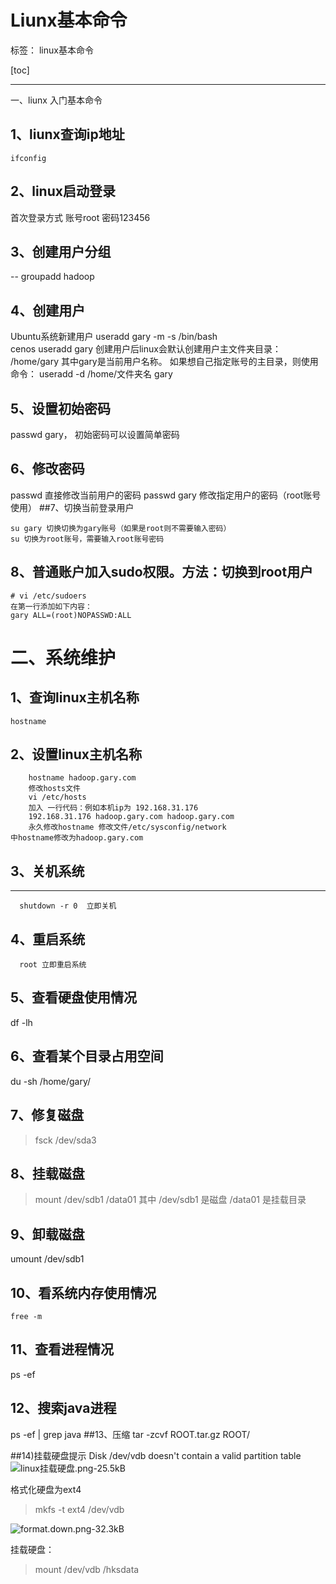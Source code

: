 # Liunx基本命令 

标签： linux基本命令

[toc]

---

一、liunx 入门基本命令
## 1、liunx查询ip地址
    ifconfig
## 2、linux启动登录
 
 首次登录方式 账号root 密码123456
## 3、创建用户分组
--
        groupadd hadoop
## 4、创建用户
  Ubuntu系统新建用户
  useradd gary -m -s /bin/bash  
  cenos useradd gary
   创建用户后linux会默认创建用户主文件夹目录： /home/gary
     其中gary是当前用户名称。
   如果想自己指定账号的主目录，则使用命令： 
     useradd -d /home/文件夹名 gary
       
## 5、设置初始密码 
 
   passwd gary， 初始密码可以设置简单密码
## 6、修改密码
 
  passwd   直接修改当前用户的密码
  passwd gary  修改指定用户的密码（root账号使用）
##7、切换当前登录用户
 
    su gary 切换切换为gary账号（如果是root则不需要输入密码）
    su 切换为root账号，需要输入root账号密码
## 8、普通账户加入sudo权限。方法：切换到**root**用户
 
    # vi /etc/sudoers
	在第一行添加如下内容：
	gary ALL=(root)NOPASSWD:ALL
# 二、系统维护

## 1、查询linux主机名称

    hostname
## 2、设置linux主机名称
```
    hostname hadoop.gary.com
    修改hosts文件
    vi /etc/hosts
    加入 一行代码：例如本机ip为 192.168.31.176
    192.168.31.176 hadoop.gary.com hadoop.gary.com
    永久修改hostname 修改文件/etc/sysconfig/network                       中hostname修改为hadoop.gary.com
```
    
## 3、关机系统
-------------------------------------
      shutdown -r 0  立即关机
       
## 4、重启系统
 
      root 立即重启系统
## 5、查看硬盘使用情况

 df -lh 
## 6、查看某个目录占用空间

  du -sh /home/gary/
## 7、修复磁盘
> fsck /dev/sda3

## 8、挂载磁盘
> mount /dev/sdb1 /data01
     其中 /dev/sdb1 是磁盘
       /data01 是挂载目录
     
## 9、卸载磁盘

  umount /dev/sdb1
## 10、看系统内存使用情况
    free -m
##  11、查看进程情况
 ps -ef 
## 12、搜索java进程
 ps -ef | grep java
##13、压缩
tar  -zcvf ROOT.tar.gz ROOT/

##14)挂载硬盘提示
Disk /dev/vdb doesn't contain a valid partition table
![linux挂载硬盘.png-25.5kB][1]

格式化硬盘为ext4 
> mkfs -t ext4 /dev/vdb

![format.down.png-32.3kB][2]

挂载硬盘：
> mount /dev/vdb /hksdata



  [1]: http://static.zybuluo.com/Great-Chinese/4uancys1x2waqyram376idc1/linux%E6%8C%82%E8%BD%BD%E7%A1%AC%E7%9B%98.png
  [2]: http://static.zybuluo.com/Great-Chinese/adrl2byfdn5ara20opapotgc/format.down.png